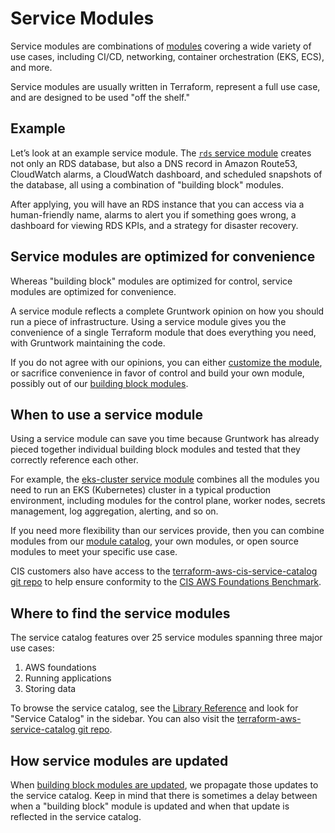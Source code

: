 # Service Modules

Service modules are combinations of [modules](./modules) covering a wide variety of use cases, including CI/CD, networking, container orchestration (EKS, ECS), and more.

Service modules are usually written in Terraform, represent a full use case, and are designed to be used "off the shelf."

## Example

Let’s look at an example service module. The [`rds` service module](/reference/services/data-storage/amazon-rds) creates not only an RDS database, but also a DNS record in Amazon Route53, CloudWatch alarms, a CloudWatch dashboard, and scheduled snapshots of the database, all using a combination of "building block" modules.

After applying, you will have an RDS instance that you can access via a human-friendly name, alarms to alert you if something goes wrong, a dashboard for viewing RDS KPIs, and a strategy for disaster recovery.

## Service modules are optimized for convenience

Whereas "building block" modules are optimized for control, service modules are optimized for convenience.

A service module reflects a complete Gruntwork opinion on how you should run a piece of infrastructure. Using a service module gives you the convenience of a single Terraform module that does everything you need, with Gruntwork maintaining the code.

If you do not agree with our opinions, you can either [customize the module](/2.0/docs/library/tutorials/customizing-modules), or sacrifice convenience in favor of control and build your own module, possibly out of our [building block modules](./modules).

## When to use a service module

Using a service module can save you time because Gruntwork has already pieced together individual building block modules and tested that they correctly reference each other.

For example, the [eks-cluster service module](/reference/services/app-orchestration/amazon-eks) combines all the modules you need to run an EKS (Kubernetes) cluster in a typical production environment, including modules for the control plane, worker nodes, secrets management, log aggregation, alerting, and so on.

If you need more flexibility than our services provide, then you can combine modules from our [module catalog](./modules#where-to-find-the-building-block-modules), your own modules, or open source modules to meet your specific use case.

CIS customers also have access to the [terraform-aws-cis-service-catalog git repo](https://github.com/gruntwork-io/terraform-aws-service-catalog) to help ensure conformity to the [CIS AWS Foundations Benchmark](https://gruntwork.io/achieve-compliance/).

## Where to find the service modules

The service catalog features over 25 service modules spanning three major use cases:

1. AWS foundations
2. Running applications
3. Storing data

To browse the service catalog, see the [Library Reference](/2.0/reference/library/index) and look for "Service Catalog" in the sidebar. You can also visit the [terraform-aws-service-catalog git repo](https://github.com/gruntwork-io/terraform-aws-service-catalog).

## How service modules are updated

When [building block modules are updated](./modules#how-modules-are-updated), we propagate those updates to the service catalog. Keep in mind that there is sometimes a delay between when a "building block" module is updated and when that update is reflected in the service catalog.
